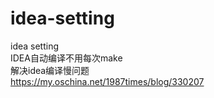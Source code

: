 # idea-setting
idea setting
<br>
IDEA自动编译不用每次make<br>
解决idea编译慢问题<br>
https://my.oschina.net/1987times/blog/330207<br>
